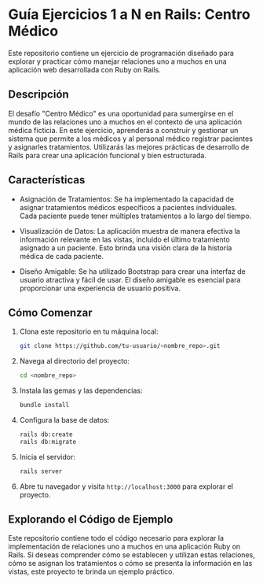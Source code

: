 # Guía Ejercicios 1 a N en Rails: Centro Médico

Este repositorio contiene un ejercicio de programación diseñado para explorar y practicar cómo manejar relaciones uno a muchos en una aplicación web desarrollada con Ruby on Rails.

## Descripción

El desafío "Centro Médico" es una oportunidad para sumergirse en el mundo de las relaciones uno a muchos en el contexto de una aplicación médica ficticia. En este ejercicio, aprenderás a construir y gestionar un sistema que permite a los médicos y al personal médico registrar pacientes y asignarles tratamientos. Utilizarás las mejores prácticas de desarrollo de Rails para crear una aplicación funcional y bien estructurada.

## Características

* Asignación de Tratamientos: Se ha implementado la capacidad de asignar tratamientos médicos específicos a pacientes individuales. Cada paciente puede tener múltiples tratamientos a lo largo del tiempo.

* Visualización de Datos: La aplicación muestra de manera efectiva la información relevante en las vistas, incluido el último tratamiento asignado a un paciente. Esto brinda una visión clara de la historia médica de cada paciente.

* Diseño Amigable: Se ha utilizado Bootstrap para crear una interfaz de usuario atractiva y fácil de usar. El diseño amigable es esencial para proporcionar una experiencia de usuario positiva.

## Cómo Comenzar

1. Clona este repositorio en tu máquina local:

    ```bash
    git clone https://github.com/tu-usuario/<nombre_repo>.git
    ```

2. Navega al directorio del proyecto:

    ```bash
    cd <nombre_repo>
    ```

3. Instala las gemas y las dependencias:

   ```bash
   bundle install
   ```

4. Configura la base de datos:

   ```bash
   rails db:create
   rails db:migrate
   ```

5. Inicia el servidor:

   ```bash
   rails server
   ```

6. Abre tu navegador y visita `http://localhost:3000` para explorar el proyecto.

## Explorando el Código de Ejemplo

Este repositorio contiene todo el código necesario para explorar la implementación de relaciones uno a muchos en una aplicación Ruby on Rails. Si deseas comprender cómo se establecen y utilizan estas relaciones, cómo se asignan los tratamientos o cómo se presenta la información en las vistas, este proyecto te brinda un ejemplo práctico.
